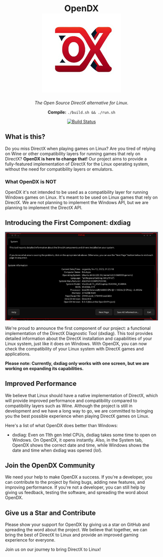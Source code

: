 <div align=center>
  <h1>
    OpenDX
    <br>
    <img src="./img/logo.png" width=260 alt="Bring DirectX to Linux!">
  </h1>
  <i>The Open Source DirectX alternative for Linux.</i>
  
  **Compile:** `./build.sh && ./run.sh`
  
  [![Build Status](https://github.com/EduApps-CDG/OpenDX/actions/workflows/cmake.yml/badge.svg)](https://github.com/EduApps-CDG/OpenDX/actions/workflows/cmake.yml)
</div>

## What is this?
Do you miss DirectX when playing games on Linux?
Are you tired of relying on Wine or other compatibility layers for running games that rely on DirectX?
**OpenDX is here to change that!**
Our project aims to provide a fully-featured implementation of DirectX for the Linux operating system, without the need for compatibility layers or emulators.

### What OpenDX is <b>NOT</b>
OpenDX it's not intended to be used as a compatibility layer for running Windows games on Linux. It's meant to be used on Linux games that rely on DirectX. We are not planning to implement the Windows API, but we are planning to implement the DirectX API.

## Introducing the First Component: dxdiag
<div align=center>
  
  ![OpenDX dxdiag](./img/print.png)
</div>
We're proud to announce the first component of our project: a functional implementation of the DirectX Diagnostic Tool (dxdiag).
This tool provides detailed information about the DirectX installation and capabilities of your Linux system, just like it does on Windows.
With OpenDX, you can now check the compatibility of your Linux system with DirectX games and applications.

**Please note: Currently, dxdiag only works with one screen, but we are working on expanding its capabilities.**

## Improved Performance
We believe that Linux should have a native implementation of DirectX, which will provide improved performance and compatibility compared to compatibility layers such as Wine.
Although the project is still in development and we have a long way to go, we are committed to bringing you the best possible experience when playing DirectX games on Linux.

Here's a list of what OpenDX does better than Windows:
* dxdiag: Even on 11th gen Intel CPUs, dxdiag takes some time to open on Windows. On OpenDX, it opens instantly. Also, in the System tab, OpenDX shows the correct date and time, while Windows shows the date and time when dxdiag was opened (*lol*).

## Join the OpenDX Community
We need your help to make OpenDX a success.
If you're a developer, you can contribute to the project by fixing bugs, adding new features, and improving performance.
If you're not a developer, you can still help by giving us feedback, testing the software, and spreading the word about OpenDX.

## Give us a Star and Contribute
Please show your support for OpenDX by giving us a star on GitHub and spreading the word about the project. We believe that together, we can bring the best of DirectX to Linux and provide an improved gaming experience for everyone.

Join us on our journey to bring DirectX to Linux!
